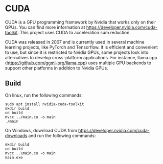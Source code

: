 # CUDA

CUDA is a GPU programming framework by Nvidia that works only on their GPUs. You can find more
information at https://developer.nvidia.com/cuda-toolkit. This project uses CUDA to acceleration
sum reduction.

CUDA was released in 2007 and is currently used in several machine learning projects, like PyTorch
and Tensorflow. It is efficient and convenient to use, but since it is restricted to Nvidia GPUs,
some projects look into alternatives to develop cross-platform applications. For instance, llama.cpp
(https://github.com/ggml-org/llama.cpp) uses multiple GPU backends to support other platforms in
addition to Nvidia GPUs.


## Build

On linux, run the following commands:

```
sudo apt install nvidia-cuda-toolkit
mkdir build
cd build
nvcc ../main.cu -o main
./main
```


On Windows, download CUDA from https://developer.nvidia.com/cuda-downloads and run the following
commands:

```
mkdir build
cd build
nvcc ..\main.cu -o main
main.exe
```
